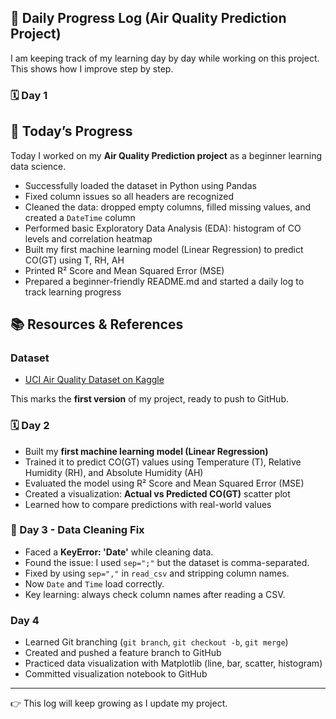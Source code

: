 ## 📅 Daily Progress Log (Air Quality Prediction Project)

I am keeping track of my learning day by day while working on this project.  
This shows how I improve step by step.

### 🗓️ Day 1
## 📅 Today’s Progress

Today I worked on my **Air Quality Prediction project** as a beginner learning data science.  

- Successfully loaded the dataset in Python using Pandas  
- Fixed column issues so all headers are recognized  
- Cleaned the data: dropped empty columns, filled missing values, and created a `DateTime` column  
- Performed basic Exploratory Data Analysis (EDA): histogram of CO levels and correlation heatmap  
- Built my first machine learning model (Linear Regression) to predict CO(GT) using T, RH, AH  
- Printed R² Score and Mean Squared Error (MSE)  
- Prepared a beginner-friendly README.md and started a daily log to track learning progress

## 📚 Resources & References

### Dataset
- [UCI Air Quality Dataset on Kaggle](https://www.kaggle.com/datasets/dakshbhalala/uci-air-quality-dataset)

This marks the **first version** of my project, ready to push to GitHub.

### 🗓️ Day 2
- Built my **first machine learning model (Linear Regression)**  
- Trained it to predict CO(GT) values using Temperature (T), Relative Humidity (RH), and Absolute Humidity (AH)  
- Evaluated the model using R² Score and Mean Squared Error (MSE)  
- Created a visualization: **Actual vs Predicted CO(GT)** scatter plot  
- Learned how to compare predictions with real-world values  

### 📅 Day 3 - Data Cleaning Fix

- Faced a **KeyError: 'Date'** while cleaning data.  
- Found the issue: I used `sep=";"` but the dataset is comma-separated.  
- Fixed by using `sep=","` in `read_csv` and stripping column names.  
- Now `Date` and `Time` load correctly.  
- Key learning: always check column names after reading a CSV.

### Day 4
- Learned Git branching (`git branch`, `git checkout -b`, `git merge`)  
- Created and pushed a feature branch to GitHub  
- Practiced data visualization with Matplotlib (line, bar, scatter, histogram)  
- Committed visualization notebook to GitHub  

---

👉 This log will keep growing as I update my project.
